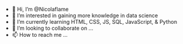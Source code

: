 - 👋 Hi, I’m @Nicolaflame
- 👀 I’m interested in gaining more knowledge in data science
- 🌱 I’m currently learning HTML, CSS, JS, SQL, JavaScript, & Python
- 💞️ I’m looking to collaborate on ...
- 📫 How to reach me ...

<!---
Nicolaflame/Nicolaflame is a ✨ special ✨ repository because its `README.md` (this file) appears on your GitHub profile.
You can click the Preview link to take a look at your changes.
--->
